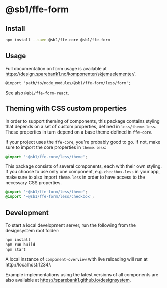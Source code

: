 # @sb1/ffe-form

## Install

```bash
npm install --save @sb1/ffe-core @sb1/ffe-form
```

## Usage

Full documentation on form usage is available at https://design.sparebank1.no/komponenter/skjemaelementer/.

```less
@import 'path/to/node_modules/@sb1/ffe-form/less/form';
```

See also `@sb1/ffe-form-react`.

## Theming with CSS custom properties

In order to support theming of components, this package contains styling that depends on a set of custom properties, defined in `less/theme.less`. These properties in turn depend on a base theme defined in `ffe-core`.

If your project uses the `ffe-core`, you're probably good to go. If not, make sure to import the core properties in `theme.less`:

```css
@import '~@sb1/ffe-core/less/theme';
```

This package consists of several components, each with their own styling. If you choose to use only one component, e.g. `checkbox.less` in your app, make sure to also import `theme.less` in order to have access to the necessary CSS properties.

```css
@import '~@sb1/ffe-form/less/theme';
@import '~@sb1/ffe-form/less/checkbox';
```

## Development

To start a local development server, run the following from the designsystem root folder:

```bash
npm install
npm run build
npm start
```

A local instance of `component-overview` with live reloading will run at http://localhost:1234/.

Example implementations using the latest versions of all components are also available at https://sparebank1.github.io/designsystem.
